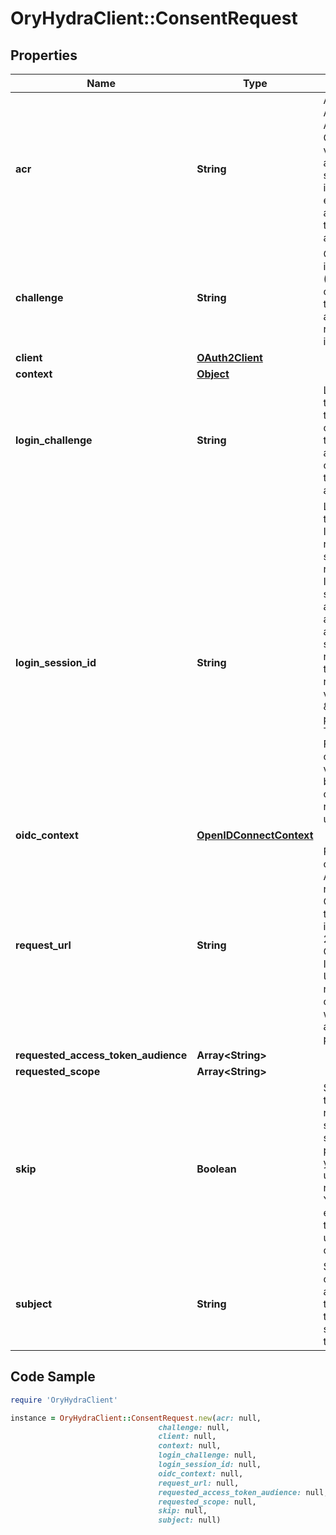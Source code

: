 # OryHydraClient::ConsentRequest

## Properties

Name | Type | Description | Notes
------------ | ------------- | ------------- | -------------
**acr** | **String** | ACR represents the Authentication AuthorizationContext Class Reference value for this authentication session. You can use it to express that, for example, a user authenticated using two factor authentication. | [optional] 
**challenge** | **String** | Challenge is the identifier (\&quot;authorization challenge\&quot;) of the consent authorization request. It is used to identify the session. | [optional] 
**client** | [**OAuth2Client**](OAuth2Client.md) |  | [optional] 
**context** | [**Object**](.md) |  | [optional] 
**login_challenge** | **String** | LoginChallenge is the login challenge this consent challenge belongs to. It can be used to associate a login and consent request in the login &amp; consent app. | [optional] 
**login_session_id** | **String** | LoginSessionID is the login session ID. If the user-agent reuses a login session (via cookie / remember flag) this ID will remain the same. If the user-agent did not have an existing authentication session (e.g. remember is false) this will be a new random value. This value is used as the \&quot;sid\&quot; parameter in the ID Token and in OIDC Front-/Back- channel logout. It&#39;s value can generally be used to associate consecutive login requests by a certain user. | [optional] 
**oidc_context** | [**OpenIDConnectContext**](OpenIDConnectContext.md) |  | [optional] 
**request_url** | **String** | RequestURL is the original OAuth 2.0 Authorization URL requested by the OAuth 2.0 client. It is the URL which initiates the OAuth 2.0 Authorization Code or OAuth 2.0 Implicit flow. This URL is typically not needed, but might come in handy if you want to deal with additional request parameters. | [optional] 
**requested_access_token_audience** | **Array&lt;String&gt;** |  | [optional] 
**requested_scope** | **Array&lt;String&gt;** |  | [optional] 
**skip** | **Boolean** | Skip, if true, implies that the client has requested the same scopes from the same user previously. If true, you must not ask the user to grant the requested scopes. You must however either allow or deny the consent request using the usual API call. | [optional] 
**subject** | **String** | Subject is the user ID of the end-user that authenticated. Now, that end user needs to grant or deny the scope requested by the OAuth 2.0 client. | [optional] 

## Code Sample

```ruby
require 'OryHydraClient'

instance = OryHydraClient::ConsentRequest.new(acr: null,
                                 challenge: null,
                                 client: null,
                                 context: null,
                                 login_challenge: null,
                                 login_session_id: null,
                                 oidc_context: null,
                                 request_url: null,
                                 requested_access_token_audience: null,
                                 requested_scope: null,
                                 skip: null,
                                 subject: null)
```


